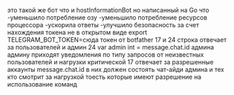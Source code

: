 это такой же бот что и hostInformationBot но написанный на Go что 
-уменьшило потребление озу
-уменьшило потребление ресурсов процессора
-ускорила ответы
-улучшило безопасность за счет нахождения токена не в открытом виде
export TELEGRAM_BOT_TOKEN=сюда токен от botfather
17 и 24 строка отвечает за пользователей и админ
24 var admin int = message.chat.id админа 
админу приходят уведомления по типу запросов от неизвестных пользователей и нагрузки критической
17 отвечает за разрешенные аккаунты message.chat.id в них должен состоять чат-айди админа и тех кто смотрит за нагрузкой 
тоесть которые имеют разрешение на использование команд
